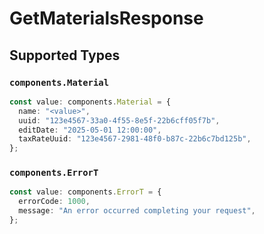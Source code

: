 # GetMaterialsResponse


## Supported Types

### `components.Material`

```typescript
const value: components.Material = {
  name: "<value>",
  uuid: "123e4567-33a0-4f55-8e5f-22b6cff05f7b",
  editDate: "2025-05-01 12:00:00",
  taxRateUuid: "123e4567-2981-48f0-b87c-22b6c7bd125b",
};
```

### `components.ErrorT`

```typescript
const value: components.ErrorT = {
  errorCode: 1000,
  message: "An error occurred completing your request",
};
```

